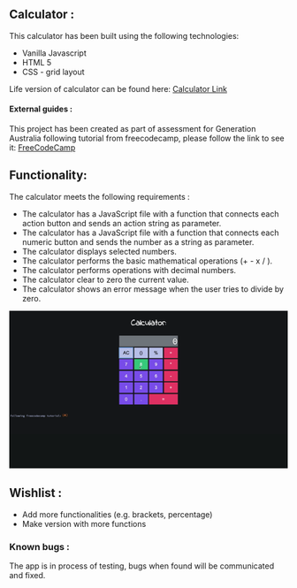 ## Calculator :

This calculator has been built using the following technologies:
* Vanilla Javascript
* HTML 5
* CSS - grid layout

Life version of calculator can be found here: [Calculator Link](https://agorodinskaya.github.io/practice/calculator/index.html)

#### External guides :
This project has been created as part of assessment for Generation Australia following tutorial from freecodecamp, please follow the link to see it:
[FreeCodeCamp](https://www.freecodecamp.org/news/how-to-build-an-html-calculator-app-from-scratch-using-javascript-4454b8714b98/)

## Functionality: 

The calculator meets the following requirements :
* The calculator has a JavaScript file with a function that connects each action button and sends an action string as parameter. 
* The calculator has a JavaScript file with a function that connects each numeric button and sends the number as a string as parameter.
* The calculator displays selected numbers.
* The calculator performs the basic mathematical operations (+ - x / ).
* The calculator performs operations with decimal numbers.
* The calculator clear to zero the current value.
* The calculator shows an error message when the user tries to divide by zero.

![Demo calculator](Calculator.gif)

## Wishlist :

* Add more functionalities (e.g. brackets, percentage)
* Make version with more functions

### Known bugs :

The app is in process of testing, bugs when found will be communicated and fixed.

